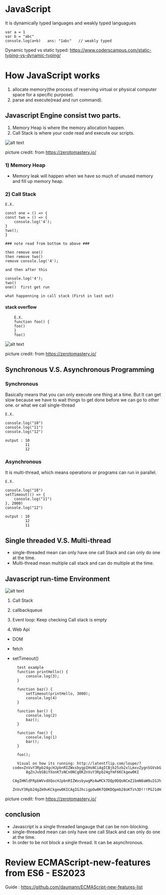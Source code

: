 # JavaScript
It is dynamically typed languages and weakly typed languagues

    var a = 1
    var b = "abc"
    console.log(a+b)   ans: "1abc"   // weakly typed

Dynamic typed vs static typed: https://www.coderscampus.com/static-typing-vs-dynamic-typing/
# How JavaScript works
1) allocate memory(the process of reserving virtual or physical computer space for a specific purpose).
2) parse and execute(read and run command).
## Javascript Engine consist two parts.
1) Memory Heap is where the memory allocation happen.
2) Call Stack is where your code read and execute our scripts.

![alt text](<Screenshot (65).png>)

picture credit: from https://zerotomastery.io/

### 1) Memory Heap
- Memory leak will happen when we have so much of unused memory and fill up memory heap.
### 2) Call Stack

    E.X.

    const one = () => {
    const two = () => {
        console.log('4');
    }
    two();
    }

    ### note read from bottom to above ###

    then remove one()
    then remove two()
    remove console.log('4');

    and then after this

    console.log('4');
    two()
    one()  first get run

    what happenning in call stack (First in last out)
#### stack overflow
    
        E.X.
        function foo() {
        foo()
        }
        foo()
![alt text](<Screenshot (66).png>)

picture credit: from https://zerotomastery.io/
## Synchronous  V.S. Asynchronous Programming
### Synchronous 
Basically means that you can only execute one thing at a time. But It can get slow because we have to wait things to get done before we can go to other one. or what we call single-thread

    E.X.

    console.log("10")
    console.log("11")
    console.log("12")

    output : 10
             11
             12
### Asynchronous
It is multi-thread, which means operations or programs can run in parallel.
    
    E.X.

    console.log("10")
    setTimeout(() => {
        console.log("11")
    }, 2000)
    console.log("12")

    output : 10
             12
             11

## Single threaded V.S. Multi-thread
- single-threaded mean can only have one call Stack and can only do one at the time.
- Multi-thread mean multiple call stack and can do multiple at the time.

## Javascript run-time Environment
![alt text](<Screenshot (67).png>)
1) Call Stack

2) callbackqueue

3) Event loop: Keep checking Call stack is empty

4) Web Api
- DOM
- fetch
- setTimeout()

        test example
        function printHello() {
            console.log(3);
        }

        function baz() {
            setTimeout(printHello, 3000);
            console.log(4)
        }

        function bar() {
            console.log(2)
            baz();
        }

        function foo() {
            console.log(1)
            bar();
        }

        foo();

        Visual on how its running: http://latentflip.com/loupe/?code=ZnVuY3Rpb24gcHJpbnRIZWxsbygpIHsNCiAgICBjb25zb2xlLmxvZygnSGVsbG
            8gZnJvbSBiYXonKTsNCn0NCg0KZnVuY3Rpb24gYmF6KCkgew0KI
            CAgIHNldFRpbWVvdXQocHJpbnRIZWxsbywgMzAwMCk7DQp9DQoNCmZ1bmN0aW9uIGJhcigpIHsNCiAgICBiYXooKTsNCn0NCg0K
            ZnVuY3Rpb24gZm9vKCkgew0KICAgIGJhcigpOw0KfQ0KDQpmb28oKTs%3D!!!PGJ1dHRvbj5DbGljayBtZSE8L2J1dHRvbj4%3D

picture credit: from https://zerotomastery.io/
## conclusion
- Javascript is a single threaded langauge that can be non-blocking.
- single-threaded mean can only have one call Stack and can only do one at the time.
- In order to be not block a single thread. It can be asynchronous.

# Review ECMAScript-new-features from ES6 - ES2023

Guide : https://github.com/daumann/ECMAScript-new-features-list
